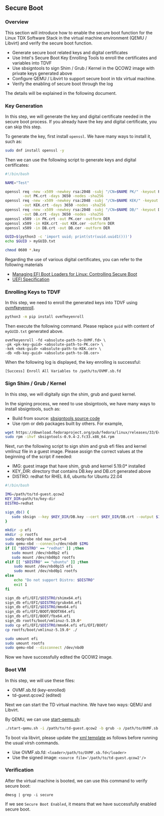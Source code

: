 ## Secure Boot

### Overview

This section will introduce how to enable the secure boot function for the Linux TDX Software Stack
in the virtual machine environment (QEMU / Libvirt) and verify the secure boot function.

+ Generate secure boot related keys and digital certificates
+ Use Intel's Secure Boot Key Enrolling Tools to enroll the certificates and variables into TDVF
+ Use sbsigntools to sign Shim / Grub / Kernel in the QCOW2 image with private keys generated above
+ Configure QEMU / Libvirt to support secure boot in tdx virtual machine.
+ Verify the enabling of secure boot through the log

The details will be explained in the following document.

### Key Generation

In this step, we will generate the key and digital certificate needed in the secure boot process.
If you already have the key and digital certificate, you can skip this step.

To generate the key, first install `openssl`. We have many ways to install it, such as:

```sh
sudo dnf install openssl -y
```

Then we can use the following script to generate keys and digital certificates:

```sh
#!/bin/bash

NAME="Test"

openssl req -new -x509 -newkey rsa:2048 -subj "/CN=$NAME PK/" -keyout PK.key \
        -out PK.crt -days 3650 -nodes -sha256
openssl req -new -x509 -newkey rsa:2048 -subj "/CN=$NAME KEK/" -keyout KEK.key \
        -out KEK.crt -days 3650 -nodes -sha256
openssl req -new -x509 -newkey rsa:2048 -subj "/CN=$NAME DB/" -keyout DB.key \
        -out DB.crt -days 3650 -nodes -sha256
openssl x509 -in PK.crt -out PK.cer -outform DER
openssl x509 -in KEK.crt -out KEK.cer -outform DER
openssl x509 -in DB.crt -out DB.cer -outform DER

GUID=$(python3 -c 'import uuid; print(str(uuid.uuid1()))')
echo $GUID > myGUID.txt

chmod 0600 *.key
```

Regarding the use of various digital certificates, you can refer to the following materials

+ [Managing EFI Boot Loaders for Linux: Controlling Secure Boot](http://www.rodsbooks.com/efi-bootloaders/controlling-sb.html)
+ [UEFI Specification](https://uefi.org/sites/default/files/resources/UEFI%20Spec%202.8B%20May%202020.pdf)

### Enrolling Keys to TDVF

In this step, we need to enroll the generated keys into TDVF using [ovmfkeyenroll](https://pypi.org/project/ovmfkeyenroll/).

```sh
python3 -m pip install ovmfkeyenroll
```

Then execute the following command. Please replace `guid` with content of `myGUID.txt` generated above.

```
ovmfkeyenroll -fd <absolute-path-to-OVMF.fd> \
-pk <pk-key-guid> <absolute-path-to-PK.cer> \
-kek <kek-guid> <absolute-path-to-KEK.cer> \
-db <db-key-guid> <absolute-path-to-DB.cer>
```

When the following log is displayed, the key enrolling is successful:

```
[Success] Enroll All Variables to /path/to/OVMF.sb.fd
```

### Sign Shim / Grub / Kernel

In this step, we will digitally sign the shim, grub and guest kernel.

In the signing process, we need to use sbsigntools, we have many ways to install sbsigntools, such as:

+ Build from source: [sbsigntools source code](https://git.kernel.org/pub/scm/linux/kernel/git/jejb/sbsigntools.git)
+ Use rpm or deb packages built by others. For example,

```sh
wget https://download.fedoraproject.org/pub/fedora/linux/releases/33/Everything/x86_64/os/Packages/s/sbsigntools-0.9.4-2.fc33.x86_64.rpm
sudo rpm -ihvf sbsigntools-0.9.4-2.fc33.x86_64.rpm
```

Next, run the following script to sign shim and grub efi files and kernel vmlinuz file in a guest image.
Please assign the correct values at the beginning of the script if needed:

+ IMG: guest image that have shim, grub and kernel 5.19.0* installed
+ KEY_DIR: directory that contains DB.key and DB.crt generated above
+ DISTRO: redhat for RHEL 8.6, ubuntu for Ubuntu 22.04

```sh
#!/bin/bash

IMG=/path/to/td-guest.qcow2
KEY_DIR=path/to/key-dir
DISTRO=redhat

sign_db() {
   sudo sbsign --key $KEY_DIR/DB.key --cert $KEY_DIR/DB.crt --output $1 $1
}

mkdir -p efi
mkdir -p rootfs
sudo modprobe nbd max_part=8
sudo qemu-nbd --connect=/dev/nbd0 $IMG
if [[ "$DISTRO" == "redhat" ]] ;then
   sudo mount /dev/nbd0p2 efi
   sudo mount /dev/nbd0p3 rootfs
elif [[ "$DISTRO" == "ubuntu" ]] ;then
    sudo mount /dev/nbd0p15 efi
    sudo mount /dev/nbd0p1 rootfs
else
    echo "Do not support Distro: $DISTRO"
    exit 1
fi

sign_db efi/EFI/$DISTRO/shimx64.efi
sign_db efi/EFI/$DISTRO/grubx64.efi
sign_db efi/EFI/$DISTRO/mmx64.efi
sign_db efi/EFI/BOOT/BOOTX64.efi
sign_db efi/EFI/BOOT/fbx64.efi
sign_db rootfs/boot/vmlinuz-5.19.0*
sudo cp efi/EFI/$DISTRO/mmx64.efi efi/EFI/BOOT/
cp rootfs/boot/vmlinuz-5.19.0* ./

sudo umount efi
sudo umount rootfs
sudo qemu-nbd --disconnect /dev/nbd0
```

Now we have successfully edited the QCOW2 image.

### Boot VM

In this step, we will use these files:

+ OVMF.sb.fd (key-enrolled)
+ td-guest.qcow2 (edited)

Next we can start the TD virtual machine. We have two ways: QEMU and Libvirt.

By QEMU, we can use [start-qemu.sh](https://github.com/intel/tdx-tools/blob/2022ww49/start-qemu.sh):

```sh
./start-qemu.sh -i /path/to/td-guest.qcow2 -b grub -a /path/to/OVMF.sb.fd
```

To boot via libvirt, please update the [xml template](https://github.com/intel/tdx-tools/blob/2022ww49/doc/tdx_libvirt_grub.xml.template)
as follows before running the usual virsh commands.

+ Use OVMF.sb.fd: `<loader>/path/to/OVMF.sb.fd</loader>`
+ Use the signed image: `<source file='/path/to/td-guest.qcow2'/>`

### Verification

After the virtual machine is booted, we can use this command to verify secure boot:

```
dmesg | grep -i secure
```

If we see `Secure Boot Enabled`, it means that we have successfully enabled secure boot.
